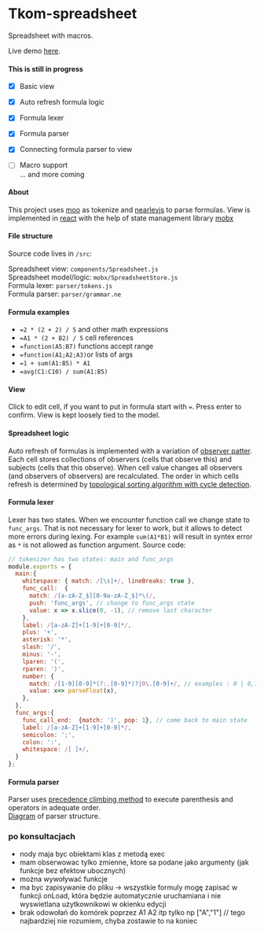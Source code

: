 # Tkom-spreadsheet

Spreadsheet with macros.

Live demo [here](https://maciejkasprzyk.github.io/tkom-spreadsheet/).  


#### This is still in progress
 * [x] Basic view
 * [x] Auto refresh formula logic
 * [x] Formula lexer
 * [x] Formula parser
 * [x] Connecting formula parser to view  
 * [ ] Macro support  
... and more coming


#### About

This project uses [moo](https://github.com/no-context/moo) as tokenize and [nearleyjs](https://nearley.js.org/) to parse formulas. View is implemented in [react](https://reactjs.org/) with the help of state management library [mobx](https://mobx.js.org/.)

#### File structure

Source code lives in `/src`:

Spreadsheet view: `components/Spreadsheet.js`  
Spreadsheet model/logic: `mobx/SpreadsheetStore.js`  
Formula lexer: `parser/tokens.js`  
Formula parser: `parser/grammar.ne`  

#### Formula examples
 * `=2 * (2 + 2) / 5` and other math expressions
 * `=A1 * (2 + B2) / 5` cell references
 * `=function(A5:B7)` functions accept range
 * `=function(A1;A2;A3)`or lists of args
 * `=1 + sum(A1:B5) * A1`
 * `=avg(C1:C10) / sum(A1:B5)`

 

#### View
Click to edit cell, if you want to put in formula start with `=`. Press enter to confirm. View is kept loosely tied to the model.

#### Spreadsheet logic
Auto refresh of formulas is implemented with a variation of [observer patter](https://en.wikipedia.org/wiki/Observer_pattern). Each cell stores collections of observers (cells that observe this) and subjects (cells that this observe). When cell value changes all observers (and observers of observers) are recalculated. The order in which cells refresh is determined by [topological sorting algorithm with cycle detection](https://en.wikipedia.org/wiki/Topological_sorting#Depth-first_search).

#### Formula lexer
Lexer has two states. When we encounter function call we change state to `func_args`. That is not necessary for lexer to work, but it allows to detect more errors during lexing. For example `sum(A1*B1)` will result in syntex error as `*` is not allowed as function argument. Source code:
```js
// tokenizer has two states: main and func_args
module.exports = {
  main:{
    whitespace: { match: /[\s]+/, lineBreaks: true },
    func_call:  {
      match: /[a-zA-Z_$][0-9a-zA-Z_$]*\(/,
      push: 'func_args', // change to func_args state
      value: x => x.slice(0, -1), // remove last character
    },
    label: /[a-zA-Z]+[1-9]+[0-9]*/,
    plus: '+',
    asterisk: '*',
    slash: '/',
    minus: '-',
    lparen: '(',
    rparen: ')',
    number: {
      match: /[1-9][0-9]*(?:,[0-9]*)?|0\.[0-9]+/, // examples : 0 | 0,123 | -14 | +0,23
      value: x=> parseFloat(x),
    },
  },
  func_args:{
    func_call_end:  {match: ')', pop: 1}, // come back to main state
    label: /[a-zA-Z]+[1-9]+[0-9]*/,
    semicolon: ';',
    colon: ':',
    whitespace: /[ ]+/,
  }
};
```

#### Formula parser
Parser uses [precedence climbing method](https://en.wikipedia.org/wiki/Operator-precedence_parser#Precedence_climbing_method) to execute parenthesis and operators in adequate order.  
[Diagram](https://maciejkasprzyk.github.io/tkom-spreadsheet/grammar) of parser structure.  

### po konsultacjach

- nody maja byc obiektami klas z metodą exec
- mam obserwowac tylko zmienne, ktore sa podane jako argumenty (jak funkcje bez efektow ubocznych)
- można wywoływać funkcje
- ma byc zapisywanie do pliku -> wszystkie formuly mogę zapisać w funkcji onLoad, która będzie automatycznie uruchamiana i nie wyswietlana użytkownikowi w okienku edycji
- brak odowołań do komórek poprzez A1 A2 itp tylko np ["A","1"] // tego najbardziej nie rozumiem, chyba zostawie to na koniec


